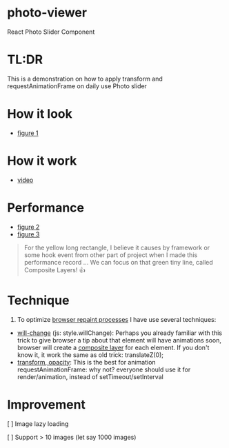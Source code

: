 # photo-viewer
React Photo Slider Component

# TL:DR
This is a demonstration on how to apply transform and requestAnimationFrame on daily use Photo slider

# How it look
- [figure 1](https://drive.google.com/file/d/1fvCDEXefaKvVleoj9U85bqB_yPV1Aq-F/view?usp=sharing "How it look")

# How it work
- [video](https://drive.google.com/file/d/1Sv-_k_cUm-_XfH33vvRRxvURINqe8-LX/view?usp=sharing "How it work")

# Performance
- [figure 2](https://drive.google.com/file/d/1BNGiZ7nIvVEOYIjgQrNlJdSaBRtdm6Qd/view?usp=sharing "Perf")
- [figure 3](https://drive.google.com/file/d/1U9m3xh7Z2DdT7Sc3WXuPlIahkvS_cOk0/view?usp=sharing "Perf")


> For the yellow long rectangle, I believe it causes by framework or some hook event from other part of project when I made this performance record ... We can focus on that green tiny line, called Composite Layers! 👍

# Technique

1. To optimize [browser repaint processes](https://css-tricks.com/browser-painting-and-considerations-for-web-performance/) I have use several techniques:
- [will-change](https://dev.opera.com/articles/css-will-change-property/) (js: style.willChange): Perhaps you already familiar with this trick to give browser a tip about that element will have animations soon, browser will create a [composite layer](https://developers.google.com/web/fundamentals/performance/rendering/simplify-paint-complexity-and-reduce-paint-areas) for each element. If you don't know it, it work the same as old trick: translateZ(0);
- [transform, opacity](https://medium.com/outsystems-experts/how-to-achieve-60-fps-animations-with-css3-db7b98610108): This is the best for animation
requestAnimationFrame: why not? everyone should use it for render/animation, instead of setTimeout/setInterval

# Improvement

[ ] Image lazy loading

[ ] Support > 10 images (let say 1000 images)


